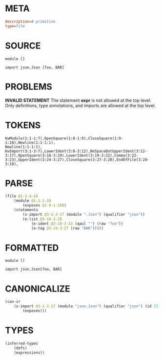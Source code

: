# META
~~~ini
description=A primitive
type=file
~~~
# SOURCE
~~~roc
module []

import json.Json [foo, BAR]
~~~
# PROBLEMS
**INVALID STATEMENT**
The statement **expr** is not allowed at the top level.
Only definitions, type annotations, and imports are allowed at the top level.

# TOKENS
~~~zig
KwModule(1:1-1:7),OpenSquare(1:8-1:9),CloseSquare(1:9-1:10),Newline(1:1-1:1),
Newline(1:1-1:1),
KwImport(3:1-3:7),LowerIdent(3:8-3:12),NoSpaceDotUpperIdent(3:12-3:17),OpenSquare(3:18-3:19),LowerIdent(3:19-3:22),Comma(3:22-3:23),UpperIdent(3:24-3:27),CloseSquare(3:27-3:28),EndOfFile(3:28-3:28),
~~~
# PARSE
~~~clojure
(file @1-1-3-28
	(module @1-1-1-10
		(exposes @1-8-1-10))
	(statements
		(s-import @3-1-3-17 (module ".Json") (qualifier "json"))
		(e-list @3-18-3-28
			(e-ident @3-19-3-22 (qaul "") (raw "foo"))
			(e-tag @3-24-3-27 (raw "BAR")))))
~~~
# FORMATTED
~~~roc
module []

import json.Json[foo, BAR]
~~~
# CANONICALIZE
~~~clojure
(can-ir
	(s-import @3-1-3-17 (module "json.Json") (qualifier "json") (id 72)
		(exposes)))
~~~
# TYPES
~~~clojure
(inferred-types
	(defs)
	(expressions))
~~~
